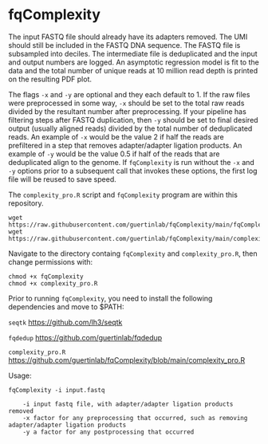 # fqComplexity

The input FASTQ file should already have its adapters removed. The UMI should still be included in the FASTQ DNA sequence. The FASTQ file is subsampled into deciles. The intermediate file is deduplicated and the input and output numbers are logged. An asymptotic regression model is fit to the data and the total number of unique reads at 10 million read depth is printed on the resulting PDF plot. 

The flags `-x` and `-y` are optional and they each default to 1. If the raw files were preprocessed in some way, `-x` should be set to the total raw reads divided by the resultant number after preprocessing. If your pipeline has filtering steps after FASTQ duplication, then `-y` should be set to final desired output (usually aligned reads) divided by the total number of deduplicated reads. An example of `-x` would be the value 2 if half the reads are prefiltered in a step that removes adapter/adapter ligation products. An example of `-y` would be the value 0.5 if half of the reads that are deduplicated align to the genome. If `fqComplexity` is run without the `-x` and `-y` options prior to a subsequent call that invokes these options, the first log file will be reused to save speed.  

The `complexity_pro.R` script and `fqComplexity` program are within this repository.
```
wget https://raw.githubusercontent.com/guertinlab/fqComplexity/main/fqComplexity
wget https://raw.githubusercontent.com/guertinlab/fqComplexity/main/complexity_pro.R
```
Navigate to the directory containg `fqComplexity` and `complexity_pro.R`, then change permissions with:

```
chmod +x fqComplexity
chmod +x complexity_pro.R
```

Prior to running `fqComplexity`, you need to install the following dependencies and move to $PATH:

`seqtk` https://github.com/lh3/seqtk 

`fqdedup` https://github.com/guertinlab/fqdedup

`complexity_pro.R` https://github.com/guertinlab/fqComplexity/blob/main/complexity_pro.R 

Usage: 

```
fqComplexity -i input.fastq 

    -i input fastq file, with adapter/adapter ligation products removed 
    -x factor for any preprocessing that occurred, such as removing adapter/adapter ligation products 
    -y a factor for any postprocessing that occurred
```
